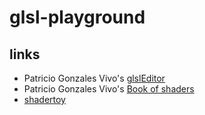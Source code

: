 # glsl-playground

## links
* Patricio Gonzales Vivo's [glslEditor](https://github.com/patriciogonzalezvivo/glslEditor)
* Patricio Gonzales Vivo's [Book of shaders](https://thebookofshaders.com/)
* [shadertoy](https://www.shadertoy.com/)